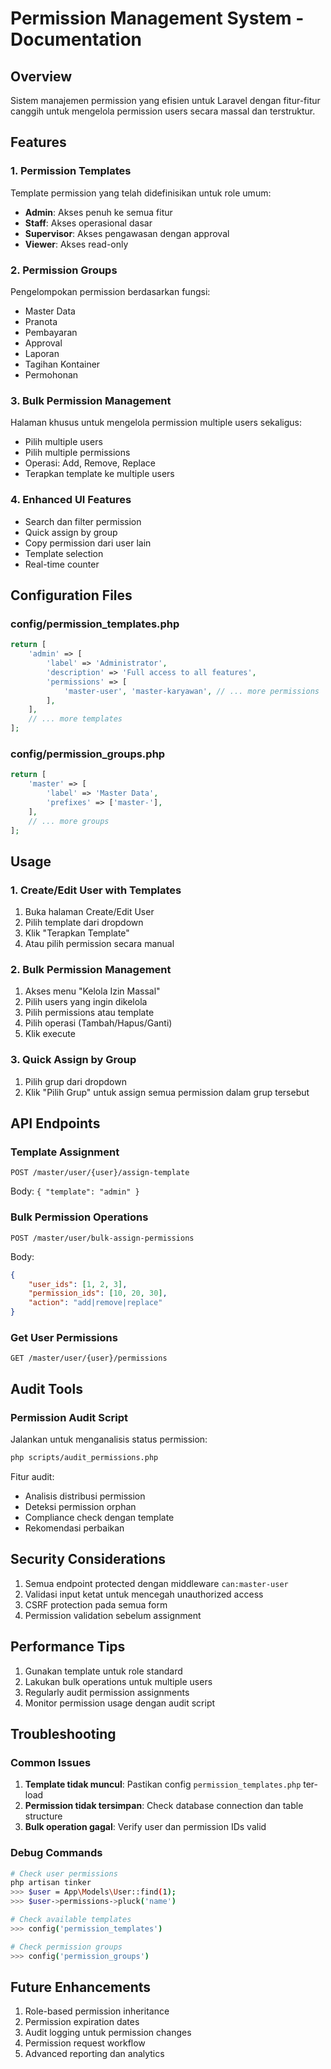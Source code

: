 # Permission Management System - Documentation

## Overview

Sistem manajemen permission yang efisien untuk Laravel dengan fitur-fitur canggih untuk mengelola permission users secara massal dan terstruktur.

## Features

### 1. Permission Templates

Template permission yang telah didefinisikan untuk role umum:

-   **Admin**: Akses penuh ke semua fitur
-   **Staff**: Akses operasional dasar
-   **Supervisor**: Akses pengawasan dengan approval
-   **Viewer**: Akses read-only

### 2. Permission Groups

Pengelompokan permission berdasarkan fungsi:

-   Master Data
-   Pranota
-   Pembayaran
-   Approval
-   Laporan
-   Tagihan Kontainer
-   Permohonan

### 3. Bulk Permission Management

Halaman khusus untuk mengelola permission multiple users sekaligus:

-   Pilih multiple users
-   Pilih multiple permissions
-   Operasi: Add, Remove, Replace
-   Terapkan template ke multiple users

### 4. Enhanced UI Features

-   Search dan filter permission
-   Quick assign by group
-   Copy permission dari user lain
-   Template selection
-   Real-time counter

## Configuration Files

### config/permission_templates.php

```php
return [
    'admin' => [
        'label' => 'Administrator',
        'description' => 'Full access to all features',
        'permissions' => [
            'master-user', 'master-karyawan', // ... more permissions
        ],
    ],
    // ... more templates
];
```

### config/permission_groups.php

```php
return [
    'master' => [
        'label' => 'Master Data',
        'prefixes' => ['master-'],
    ],
    // ... more groups
];
```

## Usage

### 1. Create/Edit User with Templates

1. Buka halaman Create/Edit User
2. Pilih template dari dropdown
3. Klik "Terapkan Template"
4. Atau pilih permission secara manual

### 2. Bulk Permission Management

1. Akses menu "Kelola Izin Massal"
2. Pilih users yang ingin dikelola
3. Pilih permissions atau template
4. Pilih operasi (Tambah/Hapus/Ganti)
5. Klik execute

### 3. Quick Assign by Group

1. Pilih grup dari dropdown
2. Klik "Pilih Grup" untuk assign semua permission dalam grup tersebut

## API Endpoints

### Template Assignment

```
POST /master/user/{user}/assign-template
```

Body: `{ "template": "admin" }`

### Bulk Permission Operations

```
POST /master/user/bulk-assign-permissions
```

Body:

```json
{
    "user_ids": [1, 2, 3],
    "permission_ids": [10, 20, 30],
    "action": "add|remove|replace"
}
```

### Get User Permissions

```
GET /master/user/{user}/permissions
```

## Audit Tools

### Permission Audit Script

Jalankan untuk menganalisis status permission:

```bash
php scripts/audit_permissions.php
```

Fitur audit:

-   Analisis distribusi permission
-   Deteksi permission orphan
-   Compliance check dengan template
-   Rekomendasi perbaikan

## Security Considerations

1. Semua endpoint protected dengan middleware `can:master-user`
2. Validasi input ketat untuk mencegah unauthorized access
3. CSRF protection pada semua form
4. Permission validation sebelum assignment

## Performance Tips

1. Gunakan template untuk role standard
2. Lakukan bulk operations untuk multiple users
3. Regularly audit permission assignments
4. Monitor permission usage dengan audit script

## Troubleshooting

### Common Issues

1. **Template tidak muncul**: Pastikan config `permission_templates.php` ter-load
2. **Permission tidak tersimpan**: Check database connection dan table structure
3. **Bulk operation gagal**: Verify user dan permission IDs valid

### Debug Commands

```bash
# Check user permissions
php artisan tinker
>>> $user = App\Models\User::find(1);
>>> $user->permissions->pluck('name')

# Check available templates
>>> config('permission_templates')

# Check permission groups
>>> config('permission_groups')
```

## Future Enhancements

1. Role-based permission inheritance
2. Permission expiration dates
3. Audit logging untuk permission changes
4. Permission request workflow
5. Advanced reporting dan analytics
